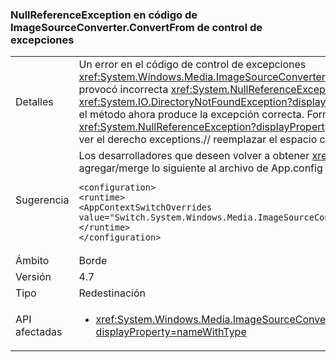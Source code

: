 ### <a name="nullreferenceexception-in-exception-handling-code-from-imagesourceconverterconvertfrom"></a>NullReferenceException en código de ImageSourceConverter.ConvertFrom de control de excepciones

|   |   |
|---|---|
|Detalles|Un error en el código de control de excepciones <xref:System.Windows.Media.ImageSourceConverter.ConvertFrom(System.ComponentModel.ITypeDescriptorContext,System.Globalization.CultureInfo,System.Object)> provocó incorrecta <xref:System.NullReferenceException?displayProperty=name> que se produzca en lugar de la excepción deseada (por ejemplo, <xref:System.IO.DirectoryNotFoundException?displayProperty=name>, <xref:System.IO.FileNotFoundException?displayProperty=name>), este cambio corrige el error para que el método ahora produce la excepción correcta. Forma predeterminada todas las aplicaciones orientadas a .NET Framework 4.6.2 y a continuación continuará produzca <xref:System.NullReferenceException?displayProperty=name> para compatibilidad, los desarrolladores se centran 4.7 de .NET Framework y versiones posteriores debería ver el derecho exceptions.// reemplazar el espacio con una 'x' Si es aplicable|
|Sugerencia|Los desarrolladores que deseen volver a obtener <xref:System.NullReferenceException?displayProperty=name> cuando como destino .NET Framework 4.7 puede agregar/merge lo siguiente al archivo de App.config de su aplicación:<pre><code class="language-xml">&lt;configuration&gt;&#13;&#10;&lt;runtime&gt;&#13;&#10;&lt;AppContextSwitchOverrides value=&quot;Switch.System.Windows.Media.ImageSourceConverter.OverrideExceptionWithNullReferenceException=true&quot;/&gt;&#13;&#10;&lt;/runtime&gt;&#13;&#10;&lt;/configuration&gt;&#13;&#10;</code></pre>|
|Ámbito|Borde|
|Versión|4.7|
|Tipo|Redestinación|
|API afectadas|<ul><li><xref:System.Windows.Media.ImageSourceConverter.ConvertFrom(System.ComponentModel.ITypeDescriptorContext,System.Globalization.CultureInfo,System.Object)?displayProperty=nameWithType></li></ul>|

